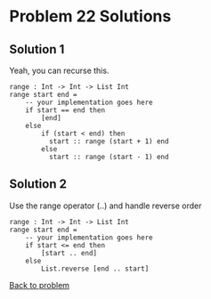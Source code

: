 # Problem 22 Solutions

## Solution 1
Yeah, you can recurse this.
```
range : Int -> Int -> List Int 
range start end = 
    -- your implementation goes here
    if start == end then
        [end]
    else
        if (start < end) then
          start :: range (start + 1) end
        else 
          start :: range (start - 1) end
```

## Solution 2
Use the range operator (..) and handle reverse order
```
range : Int -> Int -> List Int 
range start end = 
    -- your implementation goes here
    if start <= end then
        [start .. end]
    else
        List.reverse [end .. start]
```          
[Back to problem](problem_22.md)